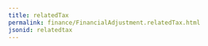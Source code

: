 ```yaml
---
title: relatedTax
permalink: finance/FinancialAdjustment.relatedTax.html
jsonid: relatedtax
---
```

